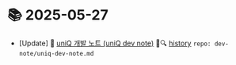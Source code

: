# 📚 2025-05-27
- [Update] 📙 [uniQ 개발 노트 (uniQ dev note)](https://til.qriosity.dev/dev-note/uniq-dev-note) 📃🔍 [history](https://github.com/Queue-ri/TIL/commits/main/dev-note/uniq-dev-note.md?since=2025-05-27T00:00:00Z&until=2025-05-27T23:59:59Z) `repo: dev-note/uniq-dev-note.md`
